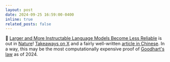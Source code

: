 ```yaml
---
layout: post
date: 2024-09-25 16:59:00-0400
inline: true
related_posts: false
---
```


📜 [Larger and More Instructable Language Models Become Less Reliable](https://www.nature.com/articles/s41586-024-07930-y) is out in [Nature](https://www.nature.com)! [Takeaways on X](https://x.com/lexin_zhou/status/1838961179936293098) and a fairly well-written [article in Chinese](https://mp.weixin.qq.com/s/VCvkSUdKT7ZgBaeLWKVoTg). In a way, this may be the most computationally expensive proof of [Goodhart's law](https://en.wikipedia.org/wiki/Goodhart%27s_law) as of 2024.

